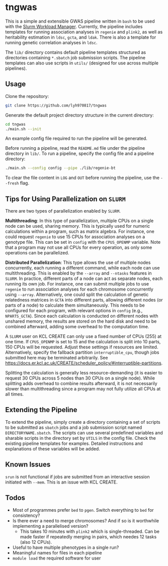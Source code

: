 # tngwas

This is a simple and extensible GWAS pipeline written in `bash` to be used with
the [Slurm Workload Manager](https://slurm.schedmd.com/overview.html).
Currently, the pipeline includes templates for running association analyses in
`regenie` and `plink2`, as well as heritability estimation in `ldsc`, `gcta`,
and `ldak`. There is also a template for running genetic correlation analyses
in `ldsc`.

The `lib/` directory contains default pipeline templates structured as
directories containing `*.sbatch` job submission scripts. The pipeline
templates can also use scripts in `utils/` (designed for use across multiple
pipelines).

## Usage

Clone the repository:

```bash
git clone https://github.com/lyh970817/tngwas
```

Generate the default project directory structure in the current directory:

```bash
cd tngwas
./main.sh --init
```

An example config file required to run the pipeline will be generated. 

Before running a pipeline, read the `README.md` file under the pipeline
directory in `lib/`. To run a pipeline, specify the config file and a pipeline
directory:

```bash
./main.sh --config config --pipe ./lib/regenie-bt
```

To clear the file content in `LOG` and `OUT` before running the pipeline, use the `--fresh` flag.

## Tips for Using Parallelization on `SLURM`

There are two types of parallelization enabled by `SLURM`.

**Multithreading**: In this type of parallelization, multiple CPUs on a
single node can be used, sharing memory. This is typically used for numeric
calculations within a program, such as matrix algebra. For instance, one
could request `regenie` to use 15 CPUs for association analyses on a
genotype file. This can be set in `config` with the `CPUS_OPENMP` variable.
Note that a program may not use all CPUs for every operation, as only some
operations can be parallelized.

**Distributed Parallelization**: This type allows the use of multiple nodes
concurrently, each running a different command, while each node can use
multithreading. This is enabled by the `--array` and `--ntasks` features in
`SLURM`. In practice, different parts of a node can act as separate nodes,
each running its own job. For instance, one can submit multiple jobs to use
`regenie` to run association analyses for each chromosome concurrently using
`--array`. Alternatively, one could split the calculation of genetic
relatedness matrices in `GCTA` into different parts, allowing different
nodes (or parts of a node) to calculate them simultaneously. This needs to
be configured for each program, with relevant options in `config` (e.g.,
`NPARTS_GCTA`). Since each calculation is conducted on different nodes with
unshared memory, the results are stored on the hard disk and need to be
combined afterward, adding some overhead to the computation time.

A `SLURM` user on KCL CREATE can only use a fixed number of CPUs (255) at one time.
If `CPUS_OPENMP` is set to 15 and the calculation is split into 10 parts, 150
CPUs will be requested. Adjust these settings if resources are limited.
Alternatively, specify the fallback partition `interruptible_cpu`, though jobs
submitted here may be terminated arbitrarily. See
https://docs.er.kcl.ac.uk/CREATE/scheduler_policy/#interruptible-partitions.

Splitting the calculation is generally less resource-demanding (it is easier to
request 30 CPUs across 5 nodes than 30 CPUs on a single node). While splitting
adds overhead to combine results afterward, it is not necessarily slower than
multithreading since a program may not fully utilize all CPUs at all times.

## Extending the Pipeline

To extend the pipeline, simply create a directory containing a set of scripts
to be submitted as `sbatch` jobs and a job submission script named
`DIRECTORYNAME.sbatch`. The scripts can use several predefined variables and
sharable scripts in the directory set by `UTILS` in the config file. Check the
existing pipeline templates for examples. Detailed instructions and
explanations of these variables will be added.

## Known Issues

`srun` is not functional if jobs are submitted from an interactive session
initiated with `--mem`. This is an issue with KCL CREATE.

## Todos

* Most of programmes prefer `bed` to `pgen`. Switch everything to `bed` for
  consistency?
* Is there ever a need to merge chromosomes? And if so is it worthwhile
  implementing a parallelised version?
  - This takes 10 minutes with `plink2` which is single-threaded. Can be made
    faster if repeatedly merging in pairs, which needes 12 tasks (also 12 CPUs).
* Useful to have multiple phenotypes in a single run?
* Meaningful names for files in each pipeline
* `module load` the required software for user

